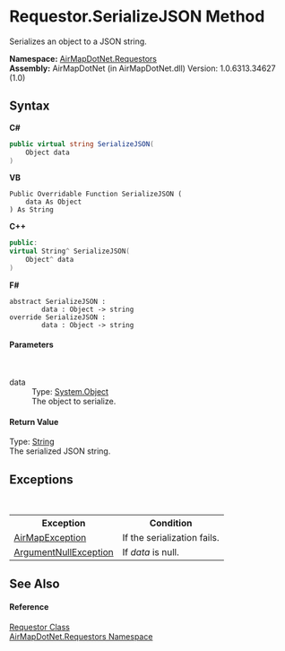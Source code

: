 # Requestor.SerializeJSON Method 
 

Serializes an object to a JSON string.

**Namespace:**&nbsp;<a href="N_AirMapDotNet_Requestors">AirMapDotNet.Requestors</a><br />**Assembly:**&nbsp;AirMapDotNet (in AirMapDotNet.dll) Version: 1.0.6313.34627 (1.0)

## Syntax

**C#**<br />
``` C#
public virtual string SerializeJSON(
	Object data
)
```

**VB**<br />
``` VB
Public Overridable Function SerializeJSON ( 
	data As Object
) As String
```

**C++**<br />
``` C++
public:
virtual String^ SerializeJSON(
	Object^ data
)
```

**F#**<br />
``` F#
abstract SerializeJSON : 
        data : Object -> string 
override SerializeJSON : 
        data : Object -> string 
```


#### Parameters
&nbsp;<dl><dt>data</dt><dd>Type: <a href="http://msdn2.microsoft.com/en-us/library/e5kfa45b" target="_blank">System.Object</a><br />The object to serialize.</dd></dl>

#### Return Value
Type: <a href="http://msdn2.microsoft.com/en-us/library/s1wwdcbf" target="_blank">String</a><br />The serialized JSON string.

## Exceptions
&nbsp;<table><tr><th>Exception</th><th>Condition</th></tr><tr><td><a href="T_AirMapDotNet_AirMapException">AirMapException</a></td><td>If the serialization fails.</td></tr><tr><td><a href="http://msdn2.microsoft.com/en-us/library/27426hcy" target="_blank">ArgumentNullException</a></td><td>If *data* is null.</td></tr></table>

## See Also


#### Reference
<a href="T_AirMapDotNet_Requestors_Requestor">Requestor Class</a><br /><a href="N_AirMapDotNet_Requestors">AirMapDotNet.Requestors Namespace</a><br />